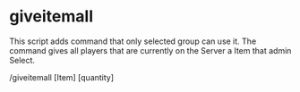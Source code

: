 # giveitemall

This script adds command that only selected group
can use it. The command gives all players that are
currently on the Server a Item that admin Select.

/giveitemall [Item] [quantity]
